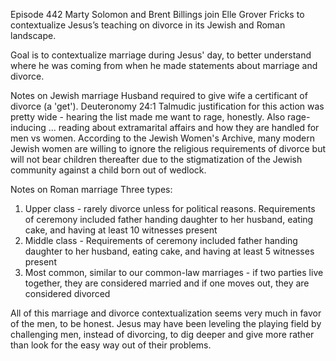 Episode 442
Marty Solomon and Brent Billings join Elle Grover Fricks to contextualize Jesus’s teaching on divorce in its Jewish and Roman landscape.

Goal is to contextualize marriage during Jesus' day, to better understand where he was coming from when he made statements about marriage and divorce.

Notes on Jewish marriage
Husband required to give wife a certificant of divorce (a 'get'). Deuteronomy 24:1
Talmudic justification for this action was pretty wide - hearing the list made me want to rage, honestly. 
Also rage-inducing ... reading about extramarital affairs and how they are handled for men vs women. According to the Jewish Women's Archive, many modern Jewish women are willing to ignore the religious requirements of divorce but will not bear children thereafter due to the stigmatization of the Jewish community against a child born out of wedlock.

Notes on Roman marriage
Three types:
1. Upper class - rarely divorce unless for political reasons. Requirements of ceremony included father handing daughter to her husband, eating cake, and having at least 10 witnesses present
2. Middle class - Requirements of ceremony included father handing daughter to her husband, eating cake, and having at least 5 witnesses present
3. Most common, similar to our common-law marriages - if two parties live together, they are considered married and if one moves out, they are considered divorced

All of this marriage and divorce contextualization seems very much in favor of the men, to be honest. Jesus may have been leveling the playing field by challenging men, instead of divorcing, to dig deeper and give more rather than look for the easy way out of their problems. 